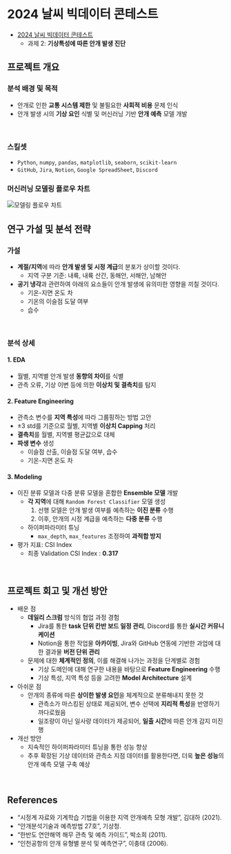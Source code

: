 # 2024 날씨 빅데이터 콘테스트
- [2024 날씨 빅데이터 콘테스트](https://bd.kma.go.kr/contest/) 
    - 과제 2: **기상특성에 따른 안개 발생 진단**

## 프로젝트 개요
### 분석 배경 및 목적
- 안개로 인한 **교통 시스템 제한** 및 불필요한 **사회적 비용** 문제 인식
- 안개 발생 시의 **기상 요인** 식별 및 머신러닝 기반 **안개 예측** 모델 개발
<br>

### 스킬셋
- `Python`, `numpy`, `pandas`, `matplotlib`, `seaborn`, `scikit-learn`
- `GitHub`, `Jira`, `Notion`, `Google SpreadSheet`, `Discord`

### 머신러닝 모델링 플로우 차트
![모델링 플로우 차트](https://i.imgur.com/eGKHxHF.png)
<br>

## 연구 가설 및 분석 전략
### 가설
- **계절/지역**에 따라 **안개 발생 및 시정 계급**의 분포가 상이할 것이다.
    - 지역 구분 기준: 내륙, 내륙 산간, 동해안, 서해안, 남해안
- **공기 냉각**과 관련하여 아래의 요소들이 안개 발생에 유의미한 영향을 끼칠 것이다.
    - 기온-지면 온도 차
    - 기온의 이슬점 도달 여부
    - 습수
<br>

### 분석 상세
#### 1. EDA
- 월별, 지역별 안개 발생 **동향의 차이**를 식별
- 관측 오류, 기상 이변 등에 의한 **이상치 및 결측치**를 탐지

#### 2. Feature Engineering
- 관측소 변수를 **지역 특성**에 따라 그룹핑하는 방법 고안
- ±3 std를 기준으로 월별, 지역별 **이상치 Capping** 처리
- **결측치**를 월별, 지역별 평균값으로 대체
- **파생 변수** 생성
    - 이슬점 산출, 이슬점 도달 여부, 습수
    - 기온-지면 온도 차

#### 3. Modeling
- 이진 분류 모델과 다중 분류 모델을 혼합한 **Ensemble 모델** 개발
    - **각 지역**에 대해 `Random Forest Classifier` 모델 생성
        1. 선행 모델은 안개 발생 여부를 예측하는 **이진 분류** 수행
        2. 이후, 안개의 시정 계급을 예측하는 **다중 분류** 수행
    - 하이퍼파라미터 튜닝
        - `max_depth`, `max_features` 조정하여 **과적합 방지**
- 평가 지표: CSI Index
    - 최종 Validation CSI Index : **0.317**
<br>

## 프로젝트 회고 및 개선 방안
- 배운 점
    - **데일리 스크럼** 방식의 협업 과정 경험
        - Jira를 통한 **task 단위 칸반 보드 일정 관리**, Discord를 통한 **실시간 커뮤니케이션**
        - Notion을 통한 작업물 **아카이빙**, Jira와 GitHub 연동에 기반한 과업에 대한 결과물 **버전 단위 관리**
    - 문제에 대한 **체계적인 정의**, 이를 해결해 나가는 과정을 단계별로 경험
        - 기상 도메인에 대해 연구한 내용을 바탕으로 **Feature Engineering** 수행
        - 기상 특성, 지역 특성 등을 고려한 **Model Architecture** 설계
- 아쉬운 점
    - 안개의 종류에 따른 **상이한 발생 요인**을 체계적으로 분류해내지 못한 것
        - 관측소가 마스킹된 상태로 제공되어, 변수 선택에 **지리적 특성**을 반영하기 까다로웠음
        - 일조량이 아닌 일사량 데이터가 제공되어, **일출 시간**에 따른 안개 감지 미진행
- 개선 방안
    - 지속적인 하이퍼파라미터 튜닝을 통한 성능 향상
    - 추후 확장된 기상 데이터와 관측소 지점 데이터를 활용한다면, 더욱 **높은 성능**의 안개 예측 모델 구축 예상
<br>

## References
- “시정계 자료와 기계학습 기법을 이용한 지역 안개예측 모형 개발”, 김대하 (2021).
- “안개분석기술과 예측방법 27호”, 기상청.
- “한반도 연안해역 해무 관측 및 예측 가이드”, 박소희 (2011).
- “인천공항의 안개 유형별 분석 및 예측연구”, 이충태 (2006).
